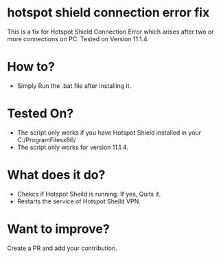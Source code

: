 
# hotspot shield connection error fix
This is a fix for Hotspot Shield Connection Error which arises after two or more connections on PC. Tested on Version 11.1.4.
# How to?
- Simply Run the .bat file after installing it.
# Tested On?
- The script only works if you have Hotspot Shield installed in your C:/ProgramFilesx86/
- The script only works for version 11.1.4.
# What does it do?
- Chekcs if Hotspot Sheild is running. If yes, Quits it.
- Restarts the service of Hotspot Sheild VPN.
# Want to improve?
Create a PR and add your contribution.
